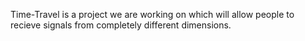  Time-Travel is a project we are working on which will allow people to recieve signals from completely different dimensions.
